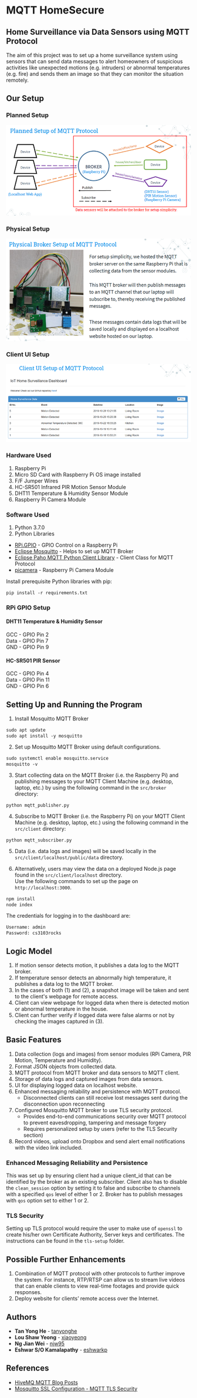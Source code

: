 # MQTT HomeSecure

## Home Surveillance via Data Sensors using MQTT Protocol

The aim of this project was to set up a home surveillance system using sensors that can send data messages to alert homeowners of suspicious activities like 
unexpected motions (e.g. intruders) or abnormal temperatures (e.g. fire) and sends them an image so that they can monitor the situation remotely.

## Our Setup

### Planned Setup
![Planned Setup](img/planned_setup.png)

### Physical Setup
![Physical Setup](img/physical_setup.png)

### Client UI Setup
![Client UI Setup](img/client_ui_setup.png)

### Hardware Used

1. Raspberry Pi
2. Micro SD Card with Raspberry Pi OS image installed
2. F/F Jumper Wires
3. HC-SR501 Infrared PIR Motion Sensor Module
4. DHT11 Temperature & Humidity Sensor Module
5. Raspberry Pi Camera Module

### Software Used
 
1. Python 3.7.0  
2. Python Libraries  
* [RPi.GPIO](https://pypi.org/project/RPi.GPIO/) - GPIO Control on a Raspberry Pi  
* [Eclipse Mosquitto](https://mosquitto.org/) - Helps to set up MQTT Broker 
* [Eclipse Paho MQTT Python Client Library](https://pypi.org/project/paho-mqtt/) - Client Class for MQTT Protocol   
* [picamera](https://pypi.org/project/picamera/) - Raspberry Pi Camera Module  

Install prerequisite Python libraries with pip:  
```
pip install -r requirements.txt  
```

### RPi GPIO Setup

#### DHT11 Temperature & Humidity Sensor
GCC - GPIO Pin 2  
Data - GPIO Pin 7  
GND - GPIO Pin 9  
#### HC-SR501 PIR Sensor
GCC - GPIO Pin 4  
Data - GPIO Pin 11  
GND - GPIO Pin 6  

## Setting Up and Running the Program

1. Install Mosquitto MQTT Broker

```
sudo apt update
sudo apt install -y mosquitto
```

2. Set up Mosquitto MQTT Broker using default configurations.

```
sudo systemctl enable mosquitto.service
mosquitto -v
```

3. Start collecting data on the MQTT Broker (i.e. the Raspberry Pi) and publishing messages to your MQTT Client Machine (e.g. desktop, laptop, etc.) by using the following command in the `src/broker` directory:

```
python mqtt_publisher.py
```

4. Subscribe to MQTT Broker (i.e. the Raspberry Pi) on your MQTT Client Machine (e.g. desktop, laptop, etc.) using the following command in the `src/client` directory:

```
python mqtt_subscriber.py
```

5. Data (i.e. data logs and images) will be saved locally in the `src/client/localhost/public/data` directory.

6. Alternatively, users may view the data on a deployed Node.js page found in the `src/client/localhost` directory.  
Use the following commands to set up the page on `http://localhost:3000`.  

```
npm install
node index
```

The credentials for logging in to the dashboard are:
```
Username: admin  
Password: cs3103rocks  
```

## Logic Model

1. If motion sensor detects motion, it publishes a data log to the MQTT broker.
2. If temperature sensor detects an abnormally high temperature, it publishes a data log to the MQTT broker.
3. In the cases of both (1) and (2), a snapshot image will be taken and sent to the client's webpage for remote access.
4. Client can view webpage for logged data when there is detected motion or abnormal temperature in the house.
5. Client can further verify if logged data were false alarms or not by checking the images captured in (3).

## Basic Features

1. Data collection (logs and images) from sensor modules (RPi Camera, PIR Motion, Temperature and Humidity).   
2. Format JSON objects from collected data.  
3. MQTT protocol from MQTT broker and data sensors to MQTT client.  
4. Storage of data logs and captured images from data sensors.  
5. UI for displaying logged data on localhost website.  
6. Enhanced messaging reliability and persistence with MQTT protocol.  
   * Disconnected clients can still receive lost messages sent during the disconnection upon reconnecting
7. Configured Mosquitto MQTT broker to use TLS security protocol.  
   * Provides end-to-end communications security over MQTT protocol to prevent eavesdropping, tampering and message forgery
   * Requires personalized setup by users (refer to the TLS Security section)
8. Record videos, upload onto Dropbox and send alert email notifications with the video link included.  

### Enhanced Messaging Reliability and Persistence
This was set up by ensuring client had a unique client_id that can be identified by the broker as an existing subscriber.
Client also has to disable the `clean_session` option by setting it to false and subscribe to channels with a specified `qos` level of either 1 or 2.
Broker has to publish messages with `qos` option set to either 1 or 2.

### TLS Security
Setting up TLS protocol would require the user to make use of `openssl` to create his/her own Certificate Authority, Server keys and certificates.
The instructions can be found in the `tls-setup` folder.

## Possible Further Enhancements
1. Combination of MQTT protocol with other protocols to further improve the system. 
For instance, RTP/RTSP can allow us to stream live videos that can enable clients to view real-time footages and provide quick responses.
2. Deploy website for clients’ remote access over the Internet.

## Authors

* **Tan Yong He** - [tanyonghe](https://github.com/tanyonghe)
* **Lou Shaw Yeong** - [xiaoyeong](https://github.com/xiaoyeong)
* **Ng Jian Wei** - [njw95](https://github.com/njw95)
* **Eshwar S/O Kamalapathy** - [eshwarkp](https://github.com/eshwarkp)

## References

* [HiveMQ MQTT Blog Posts](https://www.hivemq.com/tags/mqtt-essentials/)
* [Mosquitto SSL Configuration - MQTT TLS Security](http://www.steves-internet-guide.com/mosquitto-tls/)

